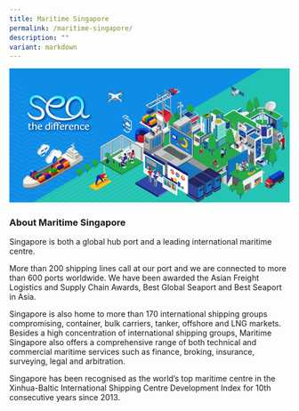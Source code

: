 ```yaml
---
title: Maritime Singapore
permalink: /maritime-singapore/
description: ""
variant: markdown
---
```

![](/images/Homepage%20Banners/maritime%20std-kv%20795x380-04.jpg)

### About Maritime Singapore
Singapore is both a global hub port and a leading international maritime centre. 

More than 200 shipping lines call at our port and we are connected to more than 600 ports worldwide. We have been awarded the Asian Freight Logistics and Supply Chain Awards, Best Global Seaport and Best Seaport in Asia.

Singapore is also home to more than 170 international shipping groups compromising, container, bulk carriers, tanker, offshore and LNG markets. Besides a high concentration of international shipping groups, Maritime Singapore also offers a comprehensive range of both technical and commercial maritime services such as finance, broking, insurance, surveying, legal and arbitration. 

Singapore has been recognised as the world’s top maritime centre in the Xinhua-Baltic International Shipping Centre Development Index for 10th consecutive years since 2013.